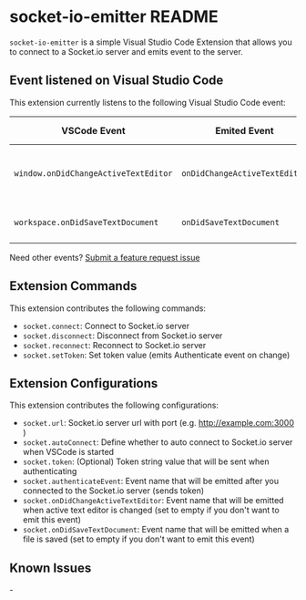 # socket-io-emitter README

`socket-io-emitter` is a simple Visual Studio Code Extension that allows you to connect to a Socket.io server and emits event to the server.

## Event listened on Visual Studio Code

This extension currently listens to the following Visual Studio Code event:

| VSCode Event  | Emited Event | Emited data |
| --- | --- | --- |
| `window.onDidChangeActiveTextEditor`  | `onDidChangeActiveTextEditor`  | `{ fileName, lineCount, fileSize, workspace }` 
| `workspace.onDidSaveTextDocument`  | `onDidSaveTextDocument`  | `{ fileName, lineCount, fileSize }` 


Need other events? [Submit a feature request issue](https://github.com/VincentJonathan/vscode-socket.io-emitter/issues/new/choose)

## Extension Commands

This extension contributes the following commands:

* `socket.connect`: Connect to Socket.io server
* `socket.disconnect`: Disconnect from Socket.io server
* `socket.reconnect`: Reconnect to Socket.io server
* `socket.setToken`: Set token value (emits Authenticate event on change)

## Extension Configurations

This extension contributes the following configurations:
* `socket.url`: Socket.io server url with port (e.g. http://example.com:3000 )
* `socket.autoConnect`: Define whether to auto connect to Socket.io server when VSCode is started
* `socket.token`: (Optional) Token string value that will be sent when authenticating
* `socket.authenticateEvent`: Event name that will be emitted after you connected to the Socket.io server (sends token)
* `socket.onDidChangeActiveTextEditor`: Event name that will be emitted when active text editor is changed (set to empty if you don't want to emit this event)
* `socket.onDidSaveTextDocument`: Event name that will be emitted when a file is saved (set to empty if you don't want to emit this event)

## Known Issues

\-